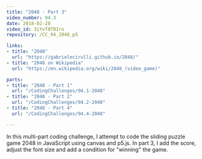 ```yaml
---
title: "2048 - Part 3"
video_number: 94.3
date: 2018-02-28
video_id: 3iYvT8TBIro
repository: /CC_94_2048_p5

links:
- title: "2048"
  url: "https://gabrielecirulli.github.io/2048/"
- title: "2048 on Wikipedia"
  url: "https://en.wikipedia.org/wiki/2048_(video_game)"

parts:
- title: "2048 - Part 1"
  url: "/CodingChallenges/94.1-2048"
- title: "2048 - Part 2"
  url: "/CodingChallenges/94.2-2048"
- title: "2048 - Part 4"
  url: "/CodingChallenges/94.4-2048"

---
```


In this multi-part coding challenge, I attempt to code the sliding puzzle game 2048 in JavaScript using canvas and p5.js. In part 3, I add the score, adjust the font size and add a condition for "winning" the game.
